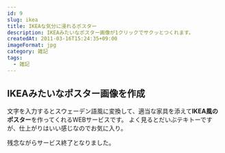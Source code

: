 ```yaml
---
id: 9
slug: ikea
title: IKEAな気分に浸れるポスター
description: IKEAみたいなポスター画像が1クリックでサクッとつくれます。
createdAt: 2011-03-16T15:24:35+09:00
imageFormat: jpg
category: 雑記
tags:
  - 雑記
---
```


## IKEAみたいなポスター画像を作成

文字を入力するとスウェーデン語風に変換して、適当な家具を添えて<strong>IKEA風のポスター</strong>を作ってくれるWEBサービスです。
よく見るとだいぶテキトーですが、仕上がりはいい感じなのでお気に入り。

<app-capture-image article-id="9" img-file-name="ikeaPos_aiza_wai.jpg" caption="IKEA風ポスター（aiza_wai）"></app-capture-image>

残念ながらサービス終了となりました。
